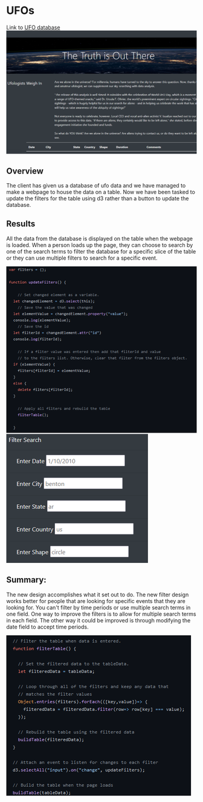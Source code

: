 # UFOs
Link to [UFO database](https://sktwelve.github.io/UFOs/)
![picture of the website](picture/site.PNG)

## Overview
The client has given us a database of ufo data and we have managed to make a webpage to house the data on a table. Now we have been tasked to update the filters for the table using d3 rather than a button to update the database.

## Results

All the data from the database is displayed on the table when the webpage is loaded. When a person loads up the page, they can choose to search by one of the search terms to filter the database for a specific slice of the table or they can use multiple filters to search for a specific event.

![filter code](picture/cod1.PNG)
![filters used for the database](picture/filter.PNG)

## Summary: 
The new design accomplishes what it set out to do. The new filter design works better for people that are looking for specific events that they are looking for. You can't filter by time periods or use multiple search terms in one field. One way to improve the filters is to allow for multiple search terms in each field. The other way it could be improved is through modifying the date field to accept time periods.

![code to rebuild the table](picture/cod2.PNG)
